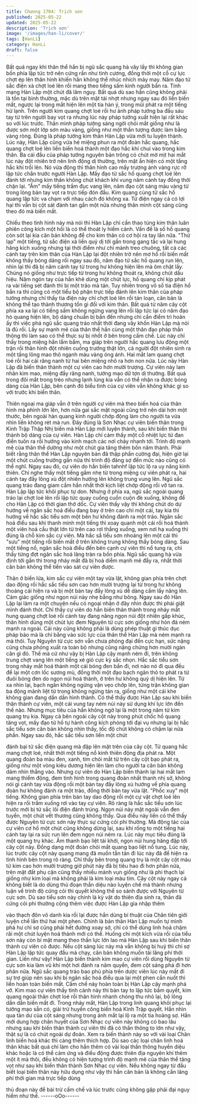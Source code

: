 ```yaml
---
title: Chương 1704: Trịch sơn
published: 2025-05-22
updated: 2025-05-22
description: 'Trịch sơn'
image: '/images/han-li/cover/'
tags: [HanLi]
category: HanLi
draft: false
---
```


Bất quá ngay khi thân thể hắn bị ngũ sắc quang hà vây lấy thì
không gian bốn phía lập tức trở nên cứng rắn như tinh cương,
đồng thời một cỗ cự lực chợt ép lên thân hình khiến hắn không
thể nhúc nhích mảy may. Năm đạo tử sắc điện xà chợt loé lên rồi
mang theo tiếng sấm kinh người bắn ra. Tính mạng Hàn Lập một
chút đã lâm nguy.
Bất quá dù sao hắn cũng không phải là tồn tại bình thường, mặc
dù trên mặt tái nhợt nhưng ngay sau đó liền biến mất, ngược lại
trong mắt hiện lên một tia hàn ý, trong mũi phát ra một tiếng hừ
lạnh. Trên người kim quang chợt loé rồi hư ảnh pháp tướng ba
đầu sáu tay từ trên người bay vọt ra nhưng lúc này pháp tướng
xuất hiện lại rất khác so với lúc trước.
Thân mình pháp tướng sáng ngời chói mắt giống như là được
sơn một lớp sơn màu vàng, giống như một thần tượng được làm
bằng vàng ròng. Đúng là pháp tướng kim thân Hàn Lập vừa mới
tu luyện thành. Lúc này, Hàn Lập cũng vừa hé miệng phun ra một
đoàn hắc quang, hắc quang chợt loé lên liền biến hoá thành một
đạo hắc khí chui vào trong kim thân.
Ba cái đầu của pháp tướng nguyên bản trông có chút mờ mịt hai
mắt lúc này đột nhiên trở nên linh động dị thường, trên mặt ẩn
hiện có một tầng hắc khí trồi lên. Nó vừa động thì thân hình cao
mấy trượng ánh vàng rực rỡ lập tức chắn trước người Hàn Lập.
Mấy đạo tử sắc hồ quang chợt loé lên đánh tới nhưng kim thân
không chút khách khí vung năm cánh tay đồng thời chặn lại.
"Ầm" mấy tiếng trầm đục vang lên, năm đạo cột sáng màu vàng
từ trong lòng bàn tay vọt ra trực tiếp đón đầu. Kim quang cùng tử
sắc hồ quang lập tức va chạm với nhau cách đó không xa. Tử
điện ngay cả có lợi hại thì vẫn bị cột sát đánh tan gần một nửa
nhưng thân mình cột sáng cũng theo đó mà biến mất.

Chiếu theo tình hình này mà nói thì Hàn Lập chỉ cần thao túng kim
thân luân phiên công kích một hồi là có thể thoát ly hiểm cảnh.
Vấn đề là số hồ quang còn sót lại kia căn bản không để cho kim
thân có cơ hội ra tay lần nữa.
"Thử lạp" một tiếng, tử sắc điện xà liền quỷ dị tới gần trong gang
tấc và lại hung hăng kích xuống nhưng tại thời điểm như chỉ
mành treo chuông, tất cả các cánh tay trên kim thân của Hàn Lập
lại đột nhiên trở nên mơ hồ rồi biến mất không thấy bóng dáng rồi
ngay sau đó, năm đạo tử sắc hồ quang run lên, nhìn lại thì đã bị
năm cánh tay từ trong hư không hiện lên mà ôm chặt lấy.
Chúng nó giống như trực tiếp từ trong hư không thoát ra, không
chút dấu hiệu. Năm ngón tay của hắn khẽ dùng một chút lực, hồ
quang chỉ kịp phát ra vài tiếng sét đánh thì bị một trảo mà tán. Tuy
nhiên trong vô số tia điện hồ bắn ra thì cũng có một tiểu bộ phận
trực tiếp đánh lên kim thân của pháp tướng nhưng chỉ thấy tia
điện này chỉ chợt loé lên rồi tán loạn, căn bản là không thể tạo
thành thương tổn gì đối với kim thân.
Bất quá từ năm cây cột phía xa xa lại có tiếng sấm không ngừng
vang lên rồi lập tức lại có năm đạo hò quang hiện lên, bộ dáng
chuẩn bị bắn đến nhưng chỉ cần điểm trì hoãn ấy thì việc phá ngũ
sắc quang tráo nhất thời đang vây khốn Hàn Lập mà nói là đủ rồi.
Lấy sự mạnh mẽ của thân thể hắn cùng một thân đạo pháp thần
thông thì làm sao có thể thực sự bị nhốt ở bên trong cấm chế. Lúc
này chỉ thấy trong miệng hắn lẩm bẩm, ma giáp trên người hắc
quang lưu động một trận rồi thân hình đột nhiên cuồng trướng
thật lớn, cả người đột nhiên sinh ra một tầng lông mao thô ngạnh
màu vàng óng ánh. Hai mắt lam quang chợt loé rồi hai cái răng
nanh từ hai bên miệng nhô ra hơn non nửa.
Lúc này Hàn Lập đã biến thân thành một cự viên cao hơn mười
trượng. Cự viên này lam nhãn kim mao, miệng đầy răng nanh,
tướng mạo dữ tợn dị thường. Bất quá trong đôi mắt trong trẻo
nhưng lạnh lùng kia vẫn có thể nhận ra được bóng dáng của Hàn
Lập, bên cạnh đó biểu tình của cự viên vẫn không khác gì so với
trước khi biến thân.

Thiên ngoại ma giáp vẫn ở trên người cự viên mà theo biến hoá
của thân hình mà phình lớn lên, hơn nữa gai sắc mặt ngoài cũng
trở nên dài hơn một thước, bên ngoài hàn quang kinh người chớp
động làm cho người ta vừa nhìn liền không rét mà run.
Đây đúng là Sơn Nhạc cự viên biến thân trong Kinh Trập Thập
Nhị biến mà Hàn Lập mới luyện thành, sau khi biến thân thì thành
bộ dáng của cự viên. Hàn Lập chỉ cảm thấy một cỗ nhiệt lực từ
đan điền tuôn ra rồi hướng vào kinh mạch các nơi chảy nhanh tới.
Trình độ mạnh mẽ của thân thể dường như một chút gia tăng
thêm bốn năm thành.
Phải biết rằng thân thể Hàn Lập nguyên bản đã thập phần cường
đại, hiện giờ lại một chút cuồng trướng gần nửa thì trình độ đáng
sợ đến mức nào cũng có thể nghĩ. Ngay sau đó, cự viên do hắn
biến tahnhf lập tức lộ ra uy năng kinh thiên.
Chỉ nghe thấy một tiếng gầm nhẹ từ trong miệng cự viên phát ra,
hai cánh tay đầy lông xù đột nhiên hướng lên không trung vung
lên. Ngũ sắc quang tráo đang giam cầm hắn nhất thời kịch liệt
chớp động rồi vỡ tan ra. Hàn Lập lập tức khôi phục tự don.
Nhưng ở phía xa, ngũ sắc ngoài quang tráo lại chợt loé lên rồi lập
tức quay cuồng cuồn cuộn đè xuống, không để cho Hàn Lập có
thời gian thở dốc. Cự viên thấy vậy thì không chút do dự hướng
về ngân sắc hoả điểu đang bay ở trên cao chỉ một cái, tay kia thì
hướng về hắc sắc tiểu sơn một bên hư không đánh ra một trảo.
Ngân sắc hoả điểu sau khi thanh minh một tiếng thì xoay quanh
một cái rồi hoá thành một viên hoả cầu thật lớn từ trên cao rơi
thẳng xuống, xem nơi hạ xuống thì đúng là chỗ kim sắc cự viên.
Mà hắc sắ tiểu sơn nhoáng lên một cái thì "sưu" một tiếng rồi biến
mất ở trên không trung không thấy bóng dáng.
Sau một tiếng nổ, ngân sắc hoả điểu đến bên cạnh cự viên thì nổ
tung ra, chỉ thấy từng đợt ngân sắc hoả lãng tràn ra bốn phía.
Ngũ sắc quang hà vừa định tới gần thì trong nháy mắt đã bị hoả
diễm mạnh mẽ đẩy ra, nhất thời căn bản không thể tiến vào sát
cự viên được.

Thân ở biển lửa, kim sắc cự viên một tay vừa lật, không gian phía
trên chợt dao động rồi hắc sắc tiểu sơn cao hơn mười trượng lại
từ trong hư không thoáng cái hiện ra và bị một bàn tay đầy lông
xù dễ dàng cầm lấy nâng lên. Cảm giác giống như ngọn núi này
nhẹ bẫng như bông.
Ngay sau đó Hàn Lập lại làm ra một chuyện nếu có ngoại nhân ở
đây nhìn được thì phải giật mình đánh thót. Chỉ thấy cự viên do
hắn biến thân thành trong nháy mắt hung quang chợt loé rồi cánh
tay đang nâng ngọn núi đột nhiên gấp khúc, thân hình dùng một
chút lực đem Nguyên từ cực sơn giống như hòn đá ném mạnh ra
ngoài.
Cái này cũng không phải là dùng phép thuật gì thúc dục pháp bảo
mà là chỉ bằng vào sức lực của thân thể Hàn Lập mà ném mạnh
ra mà thôi. Tuy Nguyên từ cực sơn vẫn chưa phóng đại đến cực
hạn, sức nặng cũng chưa phóng xuất ra toàn bộ nhưng cũng
nặng chừng hơn mười ngàn cân gì đó. Thế mà cứ như vậy bị
Hàn Lập cậy mạnh ném đi, trên không trung chợt vang lên một
tiếng xé gió cực kỳ sắc nhọn.
Hắc sắc tiểu sơn trong nháy mắt hoá thành một cái bóng đen bắn
đi, nơi nào nó đi qua đều để lại một cơn lốc sương mù, đồng thời
một đạo bạch ngân thô to phát ra từ đuôi bóng đen do ngọn núi
hoá thành, ở trên hư không quỷ dị hiện lên.
Từ xa nhìn lại, bạch ngân không ngừng vặn vẹo chớp lên, từng
trận không gian ba động mãnh liệt từ trong không ngừng tán ra,
giống như một cái khe không gian đang dần dần hình thành.
Có thể thấy được Hàn Lập sau khi biến thân thành cự viên, một
cái vung tay ném núi này sử dụng khí lực lớn đến thế nào. Nhưng
mục tiêu của hắn không ngờ lại là một trong năm tử kim quang trụ
kia.
Ngay cả bên ngoài cây cột này trong phút chốc hồ quang tăng
vọt, mấy đạo tử hồ tự hành công kích phóng tới đại vụ nhưng lại
bị hắc sắc tiểu sơn căn bản không nhìn thấy, tốc độ chút không có
chậm lại nửa phần. Ngay sau đó, hắc sắc tiểu sơn liền một chút

đánh bại tử sắc điện quang mà đập lên mặt trên của cây cột.
Tử quang hắc mang chợt loé, nhất thời một tiếng nổ kinh thiên
động địa phát ra. Một quang đoàn ba màu đen, xanh, tím chói mắt
từ trên cây cột bạo phát ra, giống như một vòng kiêu dương hiện
lên làm cho người ta căn bản không dám nhìn thẳng vào.
Nhưng cự viên do Hàn Lập biến thành lại hai mắt lam mang thiểm
động, đem tình hình trong quang đoàn nhất thanh nhị sở, không
nói gì cánh tay vừa động rồi một bàn tay đầy lông xù hướng về
phía quang đoàn hư không đánh ra một trảo, đồng thời bàn tay
vừa lật.
"Phốc xuy" một tiếng. Không gian phía trên bàn tay dao động rồi
một cự vật chợt loé lên hiện ra rồi trầm xuống rơi vào tay cự viên.
Rõ ràng là hắc sắc tiểu sơn lúc trước mới bị tử sắc lôi điện đánh
trúng. Ngọn núi này mặt ngoài vẫn đen tuyền, một chút vết
thương cũng không thấy. Qua điều này liền có thể thấy được
Nguyên từ cực sơn này thực sự cứng cỏi phi thường.
Mà động tác của cự viên cơ hồ một chút cũng không dừng lại,
sau khi rống to một tiếng hai cánh tay lại ra sức run lên đem ngọn
núi ném ra. Lúc này mục tiêu đúng là một quang trụ khác. Âm
thanh bạo liệt tái khởi, ngọn núi hung hăng đập tới cây cột này.
Đồng dạng một đoàn chói mắt quang bạo liệt nổ tung. Lúc này,
lúc trước cây cột này quang mang đã muốn tẫn tán đi lúc này đã
để hiện ra tình hình bên trong rõ ràng.
Chỉ thấy bên trong quang trụ là một cây cột màu tử kim cao hơn
mười trượng giờ phút này đã bị tiêu hao đi hơn phân nửa, trên
mặt đất phụ cận cũng thấy nhiều mảnh vụn giống như là phi thạch
lại giống như kim loại mà không phải là kim loại màu tím.
Cây cột này ngay cả không biết là do dùng thủ đoạn thần diệu
nào luyện chế mà thành nhưng luận về trình độ cứng cỏi thì quyết
không thể so sánh được với Nguyên từ cực sơn.
Dù sao tiểu sơn này chính là kỳ vật do thiên địa sinh ra, thân đã
cứng cỏi phi thường cộng thêm việc được Hàn Lập gia nhập thêm

vào thạch đôn vô danh kia rồi lại được hắn dùng bí thuật của
Chân tiên giới luyện chế lần thứ hai một phen. Chính là bản thân
Hàn Lập muốn tự mình phá hư chỉ sợ cũng phải hết đường xoay
sở, chỉ có thể dùng linh hoả chậm rãi một chút luyện hoá thành
mới có thể.
Huống chi một kích vừa rồi của tiểu sơn này còn bí mật mang
theo thần lực lớn lao mà Hàn Lập sau khi biến thân thành cự viên
có được. Nếu cột sáng lúc này mà vẫn không bị huỷ thì chỉ sợ
Hàn Lập lập tức quay đầu mà chạy, căn bản không muốn tái lãng
phí thời gian.
Liền như vậy! Hàn Lập biến thành kim mao cự viên rồi dùng
Nguyên từ cực sơn kia làm vũ khí một hơi đánh ra năm quyền,
đem cột sáng phá đi hơn phân nửa. Ngũ sắc quang tráo bao phủ
phía trên dược viên lúc này mất đi sự trợ giúp nên sau khi bị ngân
sắc hoả điểu qua lại một phen cắn nuốt thì liền hoàn toàn biến
mất. Cấm chế này hoàn toàn bị Hàn Lập cậy mạnh phá vỡ.
Kim mao cự viên thấy tình cảnh này thì bàn tay to lập tức bấm
quyết, kim quang ngoài thân chợt loé rồi thân hình nhanh chóng
thu nhỏ lại, bộ lông dần dần biến mất đi. Trong nháy mắt, Hàn Lập
trong linh quang khôi phục lại tướng mạo sẵn có, giải trừ huyền
công biến hoá Kinh Trập quyết. Hắn nhìn qua tàn dư của cột sáng
nhưng trong ánh mắt lại lộ ra một tia hoảng sợ.
Hắn mới dung hợp chân huyết của Sơn Nhạc cự viên này không
có bao lâu nhưng sau khi biến thân thành cự viên thì đã có thần
thông to lớn như vậy, thật sự là có chút ngoài dự đoán. Xem ra
biến thành này so với vài loại Chân linh biến hoá khác thì càng
thêm thích hợp.
Dù sao các loại chân linh hoá thân khác bất quá chỉ làm cho hắn
thêm có vài loại thần thông huyền diệu khác hoặc là có thể cảm
ứng và điều động được thiên địa nguyên khí thêm một ít mà thôi,
đều không có hiện tượng trình độ mạnh mẽ của thân thể tăng vọt
như sau khi biến thân thành Sơn Nhạc cự viên.
Nếu không ngay từ đầu biết loại biến thân này hữu dụng như vậy
thì hắn căn bản là không cần lãng phí thời gian mà trực tiếp dùng

thủ đoạn này để bài trừ cấm chế và lúc trước cũng không gặp
phải đại nguy hiểm như thế.
------oOo------
